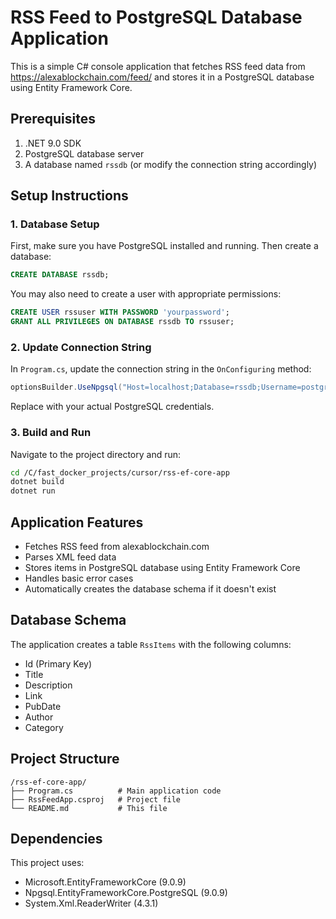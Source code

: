 # RSS Feed to PostgreSQL Database Application

This is a simple C# console application that fetches RSS feed data from https://alexablockchain.com/feed/ and stores it in a PostgreSQL database using Entity Framework Core.

## Prerequisites

1. .NET 9.0 SDK
2. PostgreSQL database server
3. A database named `rssdb` (or modify the connection string accordingly)

## Setup Instructions

### 1. Database Setup

First, make sure you have PostgreSQL installed and running. Then create a database:

```sql
CREATE DATABASE rssdb;
```

You may also need to create a user with appropriate permissions:
```sql
CREATE USER rssuser WITH PASSWORD 'yourpassword';
GRANT ALL PRIVILEGES ON DATABASE rssdb TO rssuser;
```

### 2. Update Connection String

In `Program.cs`, update the connection string in the `OnConfiguring` method:

```csharp
optionsBuilder.UseNpgsql("Host=localhost;Database=rssdb;Username=postgres;Password=yourpassword");
```

Replace with your actual PostgreSQL credentials.

### 3. Build and Run

Navigate to the project directory and run:

```bash
cd /C/fast_docker_projects/cursor/rss-ef-core-app
dotnet build
dotnet run
```

## Application Features

- Fetches RSS feed from alexablockchain.com
- Parses XML feed data
- Stores items in PostgreSQL database using Entity Framework Core
- Handles basic error cases
- Automatically creates the database schema if it doesn't exist

## Database Schema

The application creates a table `RssItems` with the following columns:
- Id (Primary Key)
- Title
- Description
- Link
- PubDate
- Author
- Category

## Project Structure

```
/rss-ef-core-app/
├── Program.cs          # Main application code
├── RssFeedApp.csproj   # Project file
└── README.md           # This file
```

## Dependencies

This project uses:
- Microsoft.EntityFrameworkCore (9.0.9)
- Npgsql.EntityFrameworkCore.PostgreSQL (9.0.9)
- System.Xml.ReaderWriter (4.3.1)